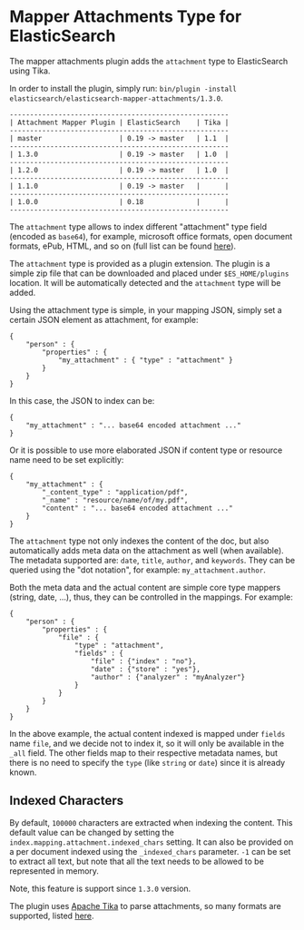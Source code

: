 Mapper Attachments Type for ElasticSearch
==================================

The mapper attachments plugin adds the `attachment` type to ElasticSearch using Tika.

In order to install the plugin, simply run: `bin/plugin -install elasticsearch/elasticsearch-mapper-attachments/1.3.0`.

    ------------------------------------------------------
    | Attachment Mapper Plugin | ElasticSearch    | Tika |
    ------------------------------------------------------
    | master                   | 0.19 -> master   | 1.1  |
    ------------------------------------------------------
    | 1.3.0                    | 0.19 -> master   | 1.0  |
    ------------------------------------------------------
    | 1.2.0                    | 0.19 -> master   | 1.0  |
    ------------------------------------------------------
    | 1.1.0                    | 0.19 -> master   |      |
    ------------------------------------------------------
    | 1.0.0                    | 0.18             |      |
    ------------------------------------------------------


The `attachment` type allows to index different "attachment" type field (encoded as `base64`), for example, microsoft office formats, open document formats, ePub, HTML, and so on (full list can be found [here](http://lucene.apache.org/tika/0.10/formats.html)).

The `attachment` type is provided as a plugin extension. The plugin is a simple zip file that can be downloaded and placed under `$ES_HOME/plugins` location. It will be automatically detected and the `attachment` type will be added.

Using the attachment type is simple, in your mapping JSON, simply set a certain JSON element as attachment, for example:

    {
        "person" : {
            "properties" : {
                "my_attachment" : { "type" : "attachment" }
            }
        }
    }

In this case, the JSON to index can be:

    {
        "my_attachment" : "... base64 encoded attachment ..."
    }

Or it is possible to use more elaborated JSON if content type or resource name need to be set explicitly:

    {
        "my_attachment" : {
            "_content_type" : "application/pdf",
            "_name" : "resource/name/of/my.pdf",
            "content" : "... base64 encoded attachment ..."
        }
    }

The `attachment` type not only indexes the content of the doc, but also automatically adds meta data on the attachment as well (when available). The metadata supported are: `date`, `title`, `author`, and `keywords`. They can be queried using the "dot notation", for example: `my_attachment.author`.

Both the meta data and the actual content are simple core type mappers (string, date, ...), thus, they can be controlled in the mappings. For example:

    {
        "person" : {
            "properties" : {
                "file" : {
                    "type" : "attachment",
                    "fields" : {
                        "file" : {"index" : "no"},
                        "date" : {"store" : "yes"},
                        "author" : {"analyzer" : "myAnalyzer"}
                    }
                }
            }
        }
    }

In the above example, the actual content indexed is mapped under `fields` name `file`, and we decide not to index it, so it will only be available in the `_all` field. The other fields map to their respective metadata names, but there is no need to specify the `type` (like `string` or `date`) since it is already known.

Indexed Characters
------------------

By default, `100000` characters are extracted when indexing the content. This default value can be changed by setting the `index.mapping.attachment.indexed_chars` setting. It can also be provided on a per document indexed using the `_indexed_chars` parameter. `-1` can be set to extract all text, but note that all the text needs to be allowed to be represented in memory.

Note, this feature is support since `1.3.0` version.

The plugin uses [Apache Tika](http://lucene.apache.org/tika/) to parse attachments, so many formats are supported, listed [here](http://lucene.apache.org/tika/0.10/formats.html).
